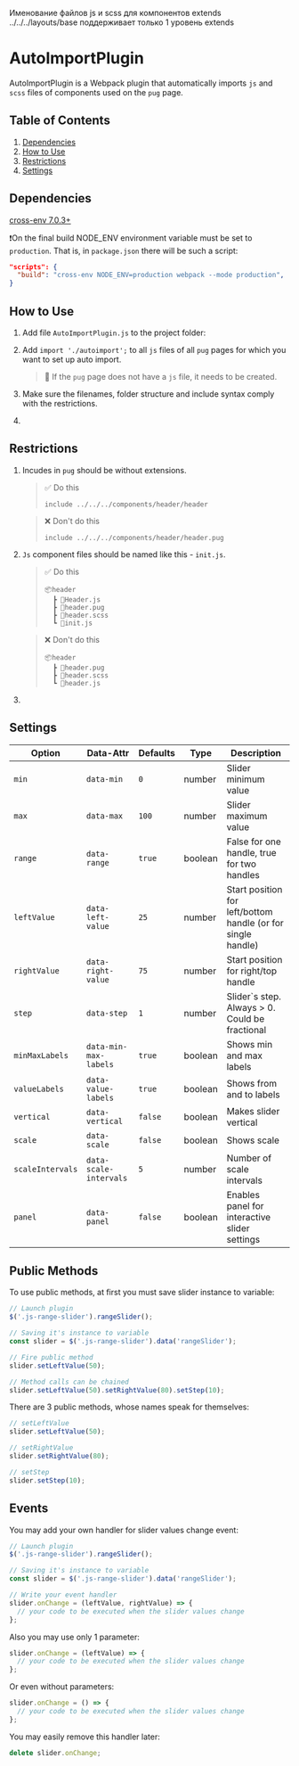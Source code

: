 Именование файлов js и scss для компонентов
extends ../../../layouts/base
поддерживает только 1 уровень extends

# AutoImportPlugin
AutoImportPlugin is a Webpack plugin that automatically imports `js` and `scss` files of components used on the `pug` page.

## Table of Contents
1. [Dependencies](#dependencies)
2. [How to Use](#how-to-use)
3. [Restrictions](#restrictions)
4. [Settings](#settings)

## Dependencies
[cross-env 7.0.3+](https://www.npmjs.com/package/cross-env)

❗On the final build NODE_ENV environment variable must be set to `production`. That is, in `package.json` there will be such a script:
```json
"scripts": {
  "build": "cross-env NODE_ENV=production webpack --mode production",
}
```

## How to Use
1. Add file `AutoImportPlugin.js` to the project folder:
2. Add `import './autoimport';` to all `js` files of all `pug` pages for which you want to set up auto import.

    > 📌 If the `pug` page does not have a `js` file, it needs to be created.
3. Make sure the filenames, folder structure and include syntax comply with the restrictions.
4. 

## Restrictions
1. Incudes in `pug` should be without extensions.

    > ✅ Do this
    > ```pug
    > include ../../../components/header/header
    > ```

    > ❌ Don't do this
    > ```pug
    > include ../../../components/header/header.pug
    > ```

2.  `Js` component files should be named like this - `init.js`.

    > ✅ Do this
    > ```
    > 📦header
    >   ┣ 📜Header.js
    >   ┣ 📜header.pug
    >   ┣ 📜header.scss
    >   ┗ 📜init.js
    > ```

    > ❌ Don't do this
    > ```
    > 📦header
    >   ┣ 📜header.pug
    >   ┣ 📜header.scss
    >   ┗ 📜header.js
    > ```

    

3. 

## Settings
| Option           | Data-Attr              | Defaults | Type    | Description          |
| ---              | ---                    | ---      | ---     | ---                  |
| `min`            | `data-min`             | `0`      | number  | Slider minimum value |
| `max`            | `data-max`             | `100`    | number  | Slider maximum value |
| `range`          | `data-range`           | `true`   | boolean | False for one handle, true for two handles |
| `leftValue`      | `data-left-value`      | `25`     | number  | Start position for left/bottom handle (or for single handle) |
| `rightValue`     | `data-right-value`     | `75`     | number  | Start position for right/top handle |
| `step`           | `data-step`            | `1`      | number  | Slider`s step. Always > 0. Could be fractional |
| `minMaxLabels`   | `data-min-max-labels`  | `true`   | boolean | Shows min and max labels |
| `valueLabels`    | `data-value-labels`    | `true`   | boolean | Shows from and to labels |
| `vertical`       | `data-vertical`        | `false`   | boolean | Makes slider vertical |
| `scale`          | `data-scale`           | `false`  | boolean | Shows scale |
| `scaleIntervals` | `data-scale-intervals` | `5`      | number  | Number of scale intervals |
| `panel`          | `data-panel`           | `false`  | boolean | Enables panel for interactive slider settings |

## Public Methods

To use public methods, at first you must save slider instance to variable:

```javascript
// Launch plugin
$('.js-range-slider').rangeSlider();

// Saving it's instance to variable
const slider = $('.js-range-slider').data('rangeSlider');

// Fire public method
slider.setLeftValue(50);

// Method calls can be chained
slider.setLeftValue(50).setRightValue(80).setStep(10);
```

There are 3 public methods, whose names speak for themselves:
``` javascript
// setLeftValue
slider.setLeftValue(50);

// setRightValue
slider.setRightValue(80);

// setStep
slider.setStep(10);
```

## Events

You may add your own handler for slider values change event:
``` javascript
// Launch plugin
$('.js-range-slider').rangeSlider();

// Saving it's instance to variable
const slider = $('.js-range-slider').data('rangeSlider');

// Write your event handler
slider.onChange = (leftValue, rightValue) => {
  // your code to be executed when the slider values ​​change
};
```

Also you may use only 1 parameter:
``` javascript
slider.onChange = (leftValue) => {
  // your code to be executed when the slider values ​​change
};
``` 

Or even without parameters:
``` javascript
slider.onChange = () => {
  // your code to be executed when the slider values ​​change
};
```

You may easily remove this handler later:
``` javascript
delete slider.onChange;
```


 